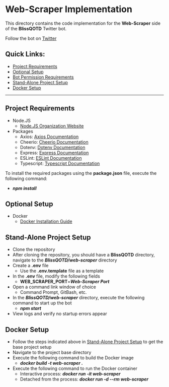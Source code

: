 # Web-Scraper Implementation
This directory contains the code implementation for the **Web-Scraper** side of the **BlissQOTD** Twitter bot.

Follow the bot on [Twitter](https://twitter.com/BlissQOTD)

## Quick Links:
- [Project Requirements](#project-requirements)
- [Optional Setup](#optional-setup)
- [Bot Permission Requirements](#bot-permission-requirements)
- [Stand-Alone Project Setup](#stand-alone-project-setup)
- [Docker Setup](#docker-setup)

----------------------------------

## Project Requirements
- Node.JS
  - [Node.JS Organization Website](https://nodejs.org/en/)
- Packages
  - Axios: [Axios Documentation](https://www.npmjs.com/package/axios)
  - Cheerio: [Cheerio Documentation](https://www.npmjs.com/package/cheerio)
  - Dotenv: [Dotenv Documentation](https://www.npmjs.com/package/dotenv)
  - Express: [Express Documentation](https://www.npmjs.com/package/express)
  - ESLint: [ESLint Documentation](https://www.npmjs.com/package/eslint)
  - Typescript: [Typescript Documentation](https://www.npmjs.com/package/typescript)

To install the required packages using the **package.json** file, execute the following command:
- ***npm install***

## Optional Setup
- Docker
  - [Docker Installation Guide](https://docs.docker.com/get-docker/)

## Stand-Alone Project Setup
- Clone the repository
- After cloning the repository, you should have a **BlissQOTD** directory, navigate to the ***BlissQOTD/web-scraper*** directory 
- Create a **.env** file
  - Use the **.env.template** file as a template
- In the **.env** file, modify the following fields
  - **WEB_SCRAPER_PORT**=***Web-Scraper Port***
- Open a command link window of choice
  - Command Prompt, GitBash, etc.
- In the ***BlissQOTD/web-scraper*** directory, execute the following command to start up the bot
  - ***npm start***
- View logs and verify no startup errors appear

## Docker Setup
- Follow the steps indicated above in [Stand-Alone Project Setup](#stand-alone-project-setup) to get the base project setup
- Navigate to the project base directory
- Execute the following command to build the Docker image
  - ***docker build -t web-scraper .***
- Execute the following command to run the Docker container
  - Interactive process: ***docker run -it web-scraper***
  - Detached from the process: ***docker run -d --rm web-scraper***